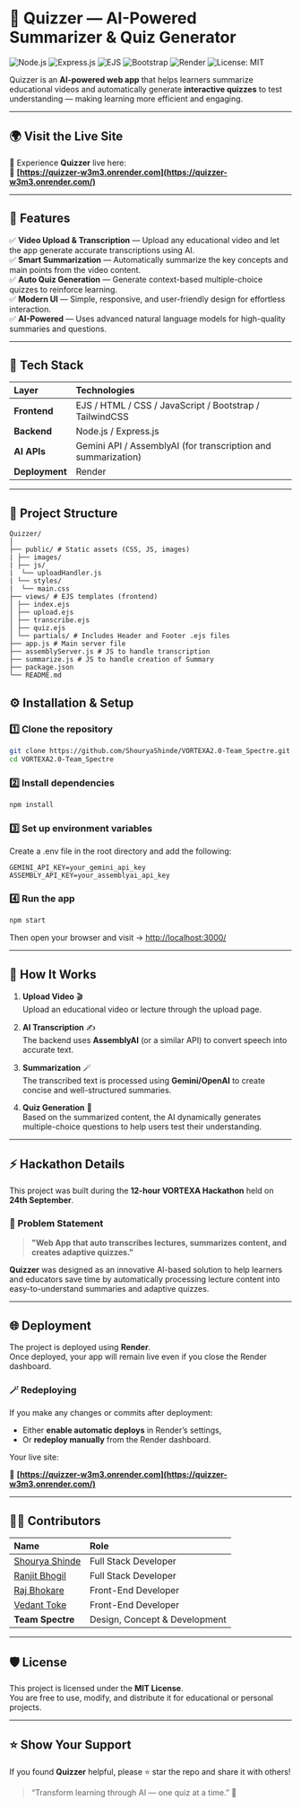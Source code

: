 # 🧠 Quizzer — AI-Powered Summarizer & Quiz Generator

![Node.js](https://img.shields.io/badge/Node.js-339933?style=for-the-badge&logo=node.js&logoColor=white)
![Express.js](https://img.shields.io/badge/Express.js-000000?style=for-the-badge&logo=express&logoColor=white)
![EJS](https://img.shields.io/badge/EJS-4B32C3?style=for-the-badge)
![Bootstrap](https://img.shields.io/badge/Bootstrap-7952B3?style=for-the-badge&logo=bootstrap&logoColor=white)
![Render](https://img.shields.io/badge/Deployed%20on-Render-46E3B7?style=for-the-badge&logo=render&logoColor=black)
![License: MIT](https://img.shields.io/badge/License-MIT-blue.svg?style=for-the-badge)

Quizzer is an **AI-powered web app** that helps learners summarize educational videos and automatically generate **interactive quizzes** to test understanding — making learning more efficient and engaging.

---
## 🌍 Visit the Live Site

🚀 Experience **Quizzer** live here:  
🔗 **[https://quizzer-w3m3.onrender.com](https://quizzer-w3m3.onrender.com/)**    

---

## 🚀 Features

✅ **Video Upload & Transcription** — Upload any educational video and let the app generate accurate transcriptions using AI.  
✅ **Smart Summarization** — Automatically summarize the key concepts and main points from the video content.  
✅ **Auto Quiz Generation** — Generate context-based multiple-choice quizzes to reinforce learning.  
✅ **Modern UI** — Simple, responsive, and user-friendly design for effortless interaction.  
✅ **AI-Powered** — Uses advanced natural language models for high-quality summaries and questions.

---

## 🧩 Tech Stack

| Layer | Technologies |
|:------|:--------------|
| **Frontend** | EJS / HTML / CSS / JavaScript / Bootstrap / TailwindCSS |
| **Backend** | Node.js / Express.js |
| **AI APIs** | Gemini API  / AssemblyAI (for transcription and summarization) |
| **Deployment** | Render |

---

## 📂 Project Structure
```
Quizzer/
│
├── public/ # Static assets (CSS, JS, images)
| ├── images/
| ├── js/
|  └── uploadHandler.js
| └── styles/
|  └── main.css
├── views/ # EJS templates (frontend)
│ ├── index.ejs
│ ├── upload.ejs
│ ├── transcribe.ejs
│ ├── quiz.ejs
│ └── partials/ # Includes Header and Footer .ejs files
├── app.js # Main server file
├── assemblyServer.js # JS to handle transcription
├── summarize.js # JS to handle creation of Summary
├── package.json
└── README.md
```
## ⚙️ Installation & Setup

### 1️⃣ Clone the repository
```bash
git clone https://github.com/ShouryaShinde/VORTEXA2.0-Team_Spectre.git
cd VORTEXA2.0-Team_Spectre
```
### 2️⃣ Install dependencies
```bash
npm install
```
### 3️⃣ Set up environment variables
Create a .env file in the root directory and add the following:
```env
GEMINI_API_KEY=your_gemini_api_key
ASSEMBLY_API_KEY=your_assemblyai_api_key
```
### 4️⃣ Run the app
```bash
npm start
```
Then open your browser and visit → <http://localhost:3000/>

---

## 🧠 How It Works

1. **Upload Video** 🎬  
   Upload an educational video or lecture through the upload page.

2. **AI Transcription** ✍️  
   The backend uses **AssemblyAI** (or a similar API) to convert speech into accurate text.

3. **Summarization** 🪄  
   The transcribed text is processed using **Gemini/OpenAI** to create concise and well-structured summaries.

4. **Quiz Generation** 📝  
   Based on the summarized content, the AI dynamically generates multiple-choice questions to help users test their understanding.

---

## ⚡ Hackathon Details

This project was built during the **12-hour VORTEXA Hackathon** held on **24th September**.

### 🧩 Problem Statement
> **"Web App that auto transcribes lectures, summarizes content, and creates adaptive quizzes."**

**Quizzer** was designed as an innovative AI-based solution to help learners and educators save time by automatically processing lecture content into easy-to-understand summaries and adaptive quizzes.

---

## 🌐 Deployment

The project is deployed using **Render**.  
Once deployed, your app will remain live even if you close the Render dashboard.

### 🪄 Redeploying
If you make any changes or commits after deployment:
- Either **enable automatic deploys** in Render’s settings,  
- Or **redeploy manually** from the Render dashboard.

Your live site: 

🔗 **[https://quizzer-w3m3.onrender.com](https://quizzer-w3m3.onrender.com/)**

---

## 🧑‍💻 Contributors

| Name | Role |
|:------|:-----|
| [Shourya Shinde](https://github.com/ShouryaShinde) | Full Stack Developer |
| [Ranjit Bhogil](https://github.com/CodeXSpecter) | Full Stack Developer |
| [Raj Bhokare](https://github.com/RajBhokare) | Front-End Developer |
| [Vedant Toke](https://github.com/vedanttoke20) | Front-End Developer |
| **Team Spectre** | Design, Concept & Development |
---

## 🛡️ License

This project is licensed under the **MIT License**.  
You are free to use, modify, and distribute it for educational or personal projects.

---

## ⭐ Show Your Support

If you found **Quizzer** helpful, please ⭐ star the repo and share it with others!

> “Transform learning through AI — one quiz at a time.” 🧩
